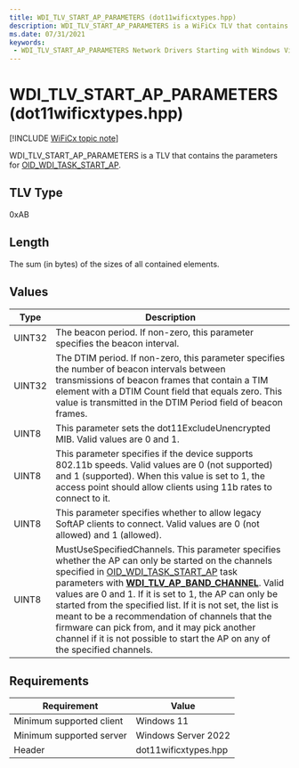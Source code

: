 ```yaml
---
title: WDI_TLV_START_AP_PARAMETERS (dot11wificxtypes.hpp)
description: WDI_TLV_START_AP_PARAMETERS is a WiFiCx TLV that contains the parameters for OID_WDI_TASK_START_AP.
ms.date: 07/31/2021
keywords:
 - WDI_TLV_START_AP_PARAMETERS Network Drivers Starting with Windows Vista
---
```


# WDI\_TLV\_START\_AP\_PARAMETERS (dot11wificxtypes.hpp)

[!INCLUDE [WiFiCx topic note](../includes/wificx-version-warning.md)]


WDI\_TLV\_START\_AP\_PARAMETERS is a TLV that contains the parameters for [OID\_WDI\_TASK\_START\_AP](./oid-wdi-task-start-ap.md).

## TLV Type


0xAB

## Length


The sum (in bytes) of the sizes of all contained elements.

## Values


|Type|Description|
|--- |--- |
|UINT32|The beacon period. If non-zero, this parameter specifies the beacon interval.|
|UINT32|The DTIM period. If non-zero, this parameter specifies the number of beacon intervals between transmissions of beacon frames that contain a TIM element with a DTIM Count field that equals zero. This value is transmitted in the DTIM Period field of beacon frames.|
|UINT8|This parameter sets the dot11ExcludeUnencrypted MIB. Valid values are 0 and 1.|
|UINT8|This parameter specifies if the device supports 802.11b speeds. Valid values are 0 (not supported) and 1 (supported). When this value is set to 1, the access point should allow clients using 11b rates to connect to it.|
|UINT8|This parameter specifies whether to allow legacy SoftAP clients to connect. Valid values are 0 (not allowed) and 1 (allowed).|
|UINT8|MustUseSpecifiedChannels. This parameter specifies whether the AP can only be started on the channels specified in [OID_WDI_TASK_START_AP](./oid-wdi-task-start-ap.md) task parameters with [**WDI_TLV_AP_BAND_CHANNEL**](wdi-tlv-ap-band-channel.md). Valid values are 0 and 1. If it is set to 1, the AP can only be started from the specified list. If it is not set, the list is meant to be a recommendation of channels that the firmware can pick from, and it may pick another channel if it is not possible to start the AP on any of the specified channels.|

 

## Requirements

|Requirement|Value|
|--- |--- |
|Minimum supported client|Windows 11|
|Minimum supported server|Windows Server 2022|
|Header|dot11wificxtypes.hpp|



